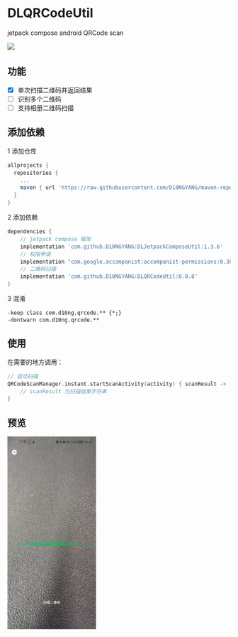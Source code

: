 # DLQRCodeUtil
jetpack compose android QRCode scan

[![](https://jitpack.io/v/D10NGYANG/DLQRCodeUtil.svg)](https://jitpack.io/#D10NGYANG/DLQRCodeUtil)

## 功能
- [x] 单次扫描二维码并返回结果
- [ ] 识别多个二维码
- [ ] 支持相册二维码扫描

## 添加依赖
1 添加仓库
```gradle
allprojects {
  repositories {
    ...
    maven { url 'https://raw.githubusercontent.com/D10NGYANG/maven-repo/main/repository'}
  }
}
```

2 添加依赖
```gradle
dependencies {
    // jetpack compose 框架
    implementation 'com.github.D10NGYANG:DLJetpackComposeUtil:1.3.6'
    // 权限申请
    implementation "com.google.accompanist:accompanist-permissions:0.30.1"
    // 二维码扫描
    implementation 'com.github.D10NGYANG:DLQRCodeUtil:0.0.8'
}
```
3 混淆
```properties
-keep class com.d10ng.qrcode.** {*;}
-dontwarn com.d10ng.qrcode.**
```
## 使用

在需要的地方调用：
```kotlin
// 启动扫描
QRCodeScanManager.instant.startScanActivity(activity) { scanResult ->
    // scanResult 为扫描结果字符串
}
```

## 预览
<img src="https://github.com/D10NGYANG/DLQRCodeUtil/blob/master/image/image1.png" width="200"/>
